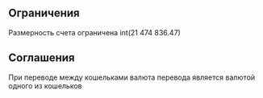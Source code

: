 
## Ограничения

Размерность счета ограничена int(21 474 836.47)


## Соглашения

При переводе между кошельками валюта перевода является валютой одного из кошельков
